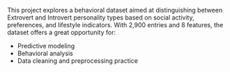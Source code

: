 This project explores a behavioral dataset aimed at distinguishing between Extrovert and Introvert personality types based on social activity, preferences, and lifestyle indicators. With 2,900 entries and 8 features, the dataset offers a great opportunity for:

* Predictive modeling
* Behavioral analysis
* Data cleaning and preprocessing practice
